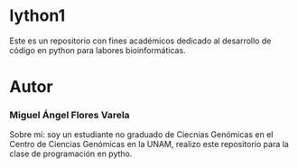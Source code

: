 # lython1
Este es un repositorio con fines académicos dedicado al desarrollo de código en python para labores bioinformáticas.
# Autor
### Miguel Ángel Flores Varela
Sobre mí: soy un estudiante no graduado de Ciecnias Genómicas en el Centro de Ciencias Genómicas en la UNAM, realizo este repositorio para la clase de programación en pytho. 
